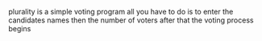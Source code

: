plurality is a simple voting program 
all you have to do is to enter the candidates names
then the number of voters 
after that the voting process begins
